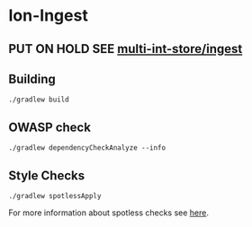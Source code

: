# Ion-Ingest
## PUT ON HOLD SEE [multi-int-store/ingest](https://github.com/connexta/multi-int-store)

## Building
`./gradlew build`

## OWASP check
`./gradlew dependencyCheckAnalyze --info`
## Style Checks
`./gradlew spotlessApply`

For more information about spotless checks see 
[here](https://github.com/diffplug/spotless/tree/master/plugin-gradle#custom-rules).
